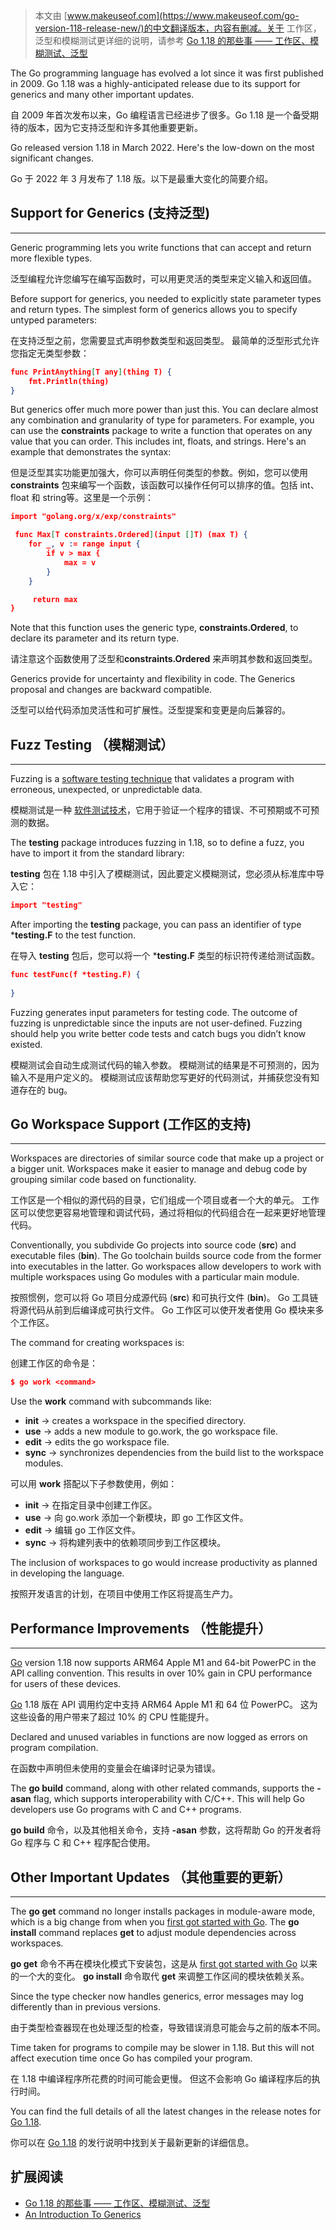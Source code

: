 > 本文由  [www.makeuseof.com](https://www.makeuseof.com/go-version-118-release-new/)的中文翻译版本，内容有删减。关于 工作区，泛型和模糊测试更详细的说明，请参考 [Go 1.18 的那些事 —— 工作区、模糊测试、泛型](https://mp.weixin.qq.com/s/StSee4HVD7UlprEj-K-bQg)


The Go programming language has evolved a lot since it was first published in 2009. Go 1.18 was a highly-anticipated release due to its support for generics and many other important updates.

自 2009 年首次发布以来，Go 编程语言已经进步了很多。Go 1.18 是一个备受期待的版本，因为它支持泛型和许多其他重要更新。

Go released version 1.18 in March 2022. Here's the low-down on the most significant changes.

Go 于 2022 年 3 月发布了 1.18 版。以下是最重大变化的简要介绍。

## Support for Generics (支持泛型)
--------------------

Generic programming lets you write functions that can accept and return more flexible types.

泛型编程允许您编写在编写函数时，可以用更灵活的类型来定义输入和返回值。

Before support for generics, you needed to explicitly state parameter types and return types. The simplest form of generics allows you to specify untyped parameters:

在支持泛型之前，您需要显式声明参数类型和返回类型。 最简单的泛型形式允许您指定无类型参数：

``` json
func PrintAnything[T any](thing T) {
    fmt.Println(thing)
}
```

But generics offer much more power than just this. You can declare almost any combination and granularity of type for parameters. For example, you can use the **constraints** package to write a function that operates on any value that you can order. This includes int, floats, and strings. Here's an example that demonstrates the syntax:

但是泛型其实功能更加强大，你可以声明任何类型的参数。例如，您可以使用 **constraints** 包来编写一个函数，该函数可以操作任何可以排序的值。包括 int、float 和 string等。这里是一个示例：


``` json
import "golang.org/x/exp/constraints"

 func Max[T constraints.Ordered](input []T) (max T) {
    for _, v := range input {
        if v > max {
            max = v
        }
    }

     return max
}

```

Note that this function uses the generic type, **constraints.Ordered**, to declare its parameter and its return type.


请注意这个函数使用了泛型和**constraints.Ordered** 来声明其参数和返回类型。

Generics provide for uncertainty and flexibility in code. The Generics proposal and changes are backward compatible.

泛型可以给代码添加灵活性和可扩展性。泛型提案和变更是向后兼容的。

## Fuzz Testing （模糊测试）
------------

Fuzzing is a [software testing technique](https://www.makeuseof.com/regression-testing-vs-unit-testing/) that validates a program with erroneous, unexpected, or unpredictable data.

模糊测试是一种 [软件测试技术](https://www.makeuseof.com/regression-testing-vs-unit-testing/)，它用于验证一个程序的错误、不可预期或不可预测的数据。

The **testing** package introduces fuzzing in 1.18, so to define a fuzz, you have to import it from the standard library:

**testing** 包在 1.18 中引入了模糊测试，因此要定义模糊测试，您必须从标准库中导入它：

```json
import "testing"
```

After importing the **testing** package, you can pass an identifier of type ***testing.F** to the test function.

在导入 **testing** 包后，您可以将一个 ***testing.F** 类型的标识符传递给测试函数。


``` json
func testFunc(f *testing.F) {
    
}

```

Fuzzing generates input parameters for testing code. The outcome of fuzzing is unpredictable since the inputs are not user-defined. Fuzzing should help you write better code tests and catch bugs you didn’t know existed.

模糊测试会自动生成测试代码的输入参数。 模糊测试的结果是不可预测的，因为输入不是用户定义的。 模糊测试应该帮助您写更好的代码测试，并捕获您没有知道存在的 bug。

## Go Workspace Support (工作区的支持)
--------------------

Workspaces are directories of similar source code that make up a project or a bigger unit. Workspaces make it easier to manage and debug code by grouping similar code based on functionality.

工作区是一个相似的源代码的目录，它们组成一个项目或者一个大的单元。 工作区可以使您更容易地管理和调试代码，通过将相似的代码组合在一起来更好地管理代码。

Conventionally, you subdivide Go projects into source code (**src**) and executable files (**bin**). The Go toolchain builds source code from the former into executables in the latter. Go workspaces allow developers to work with multiple workspaces using Go modules with a particular main module.

按照惯例，您可以将 Go 项目分成源代码 (**src**) 和可执行文件 (**bin**)。 Go 工具链将源代码从前到后编译成可执行文件。 Go 工作区可以使开发者使用 Go 模块来多个工作区。

The command for creating workspaces is:

创建工作区的命令是：

```json
$ go work <command>
```

Use the **work** command with subcommands like:

*   **init** → creates a workspace in the specified directory.
*   **use** → adds a new module to go.work, the go workspace file.
*   **edit** → edits the go workspace file.
*   **sync** → synchronizes dependencies from the build list to the workspace modules.

可以用 **work** 搭配以下子参数使用，例如：
* **init** → 在指定目录中创建工作区。
* **use** → 向 go.work 添加一个新模块，即 go 工作区文件。
* **edit** → 编辑 go 工作区文件。
* **sync** → 将构建列表中的依赖项同步到工作区模块。


The inclusion of workspaces to go would increase productivity as planned in developing the language.

按照开发语言的计划，在项目中使用工作区将提高生产力。

## Performance Improvements （性能提升）
------------------------

[Go](http://go.dev/) version 1.18 now supports ARM64 Apple M1 and 64-bit PowerPC in the API calling convention. This results in over 10% gain in CPU performance for users of these devices.

[Go](http://go.dev/) 1.18 版在 API 调用约定中支持 ARM64 Apple M1 和 64 位 PowerPC。 这为这些设备的用户带来了超过 10% 的 CPU 性能提升。

Declared and unused variables in functions are now logged as errors on program compilation.

在函数中声明但未使用的变量会在编译时记录为错误。


The **go build** command, along with other related commands, supports the **-asan** flag, which supports interoperability with C/C++. This will help Go developers use Go programs with C and C++ programs.

**go build** 命令，以及其他相关命令，支持 **-asan** 参数，这将帮助 Go 的开发者将 Go 程序与 C 和 C++ 程序配合使用。

## Other Important Updates （其他重要的更新）
-----------------------

The **go get** command no longer installs packages in module-aware mode, which is a big change from when you [first got started with Go](https://www.makeuseof.com/go-getting-started/). The **go install** command replaces **get** to adjust module dependencies across workspaces.

**go get** 命令不再在模块化模式下安装包，这是从 [first got started with Go](https://www.makeuseof.com/go-getting-started/) 以来的一个大的变化。 **go install** 命令取代 **get** 来调整工作区间的模块依赖关系。

Since the type checker now handles generics, error messages may log differently than in previous versions.

由于类型检查器现在也处理泛型的检查，导致错误消息可能会与之前的版本不同。

Time taken for programs to compile may be slower in 1.18. But this will not affect execution time once Go has compiled your program.

在 1.18 中编译程序所花费的时间可能会更慢。 但这不会影响 Go 编译程序后的执行时间。

You can find the full details of all the latest changes in the release notes for [Go 1.18](https://tip.golang.org/doc/go1.18).

你可以在 [Go 1.18](https://tip.golang.org/doc/go1.18) 的发行说明中找到关于最新更新的详细信息。


## 扩展阅读
* [Go 1.18 的那些事 —— 工作区、模糊测试、泛型](https://mp.weixin.qq.com/s/StSee4HVD7UlprEj-K-bQg)
* [An Introduction To Generics](https://go.dev/blog/intro-generics)